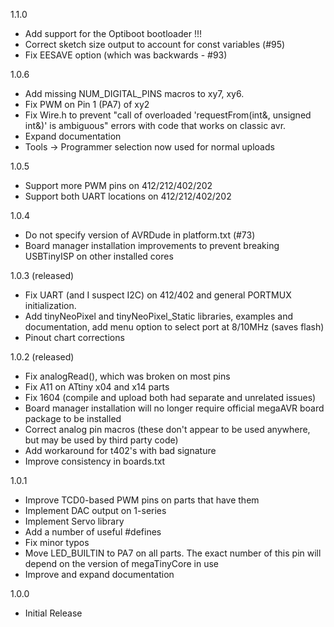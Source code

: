 1.1.0
* Add support for the Optiboot bootloader !!!
* Correct sketch size output to account for const variables (#95)
* Fix EESAVE option (which was backwards - #93)

1.0.6
* Add missing NUM_DIGITAL_PINS macros to xy7, xy6. 
* Fix PWM on Pin 1 (PA7) of xy2
* Fix Wire.h to prevent "call of overloaded 'requestFrom(int&, unsigned int&)' is ambiguous" errors with code that works on classic avr.
* Expand documentation
* Tools -> Programmer selection now used for normal uploads

1.0.5
* Support more PWM pins on 412/212/402/202
* Support both UART locations on 412/212/402/202

1.0.4
* Do not specify version of AVRDude in platform.txt (#73)
* Board manager installation improvements to prevent breaking USBTinyISP on other installed cores

1.0.3 (released)
* Fix UART (and I suspect I2C) on 412/402 and general PORTMUX initialization.
* Add tinyNeoPixel and tinyNeoPixel_Static libraries, examples and documentation, add menu option to select port at 8/10MHz (saves flash)
* Pinout chart corrections

1.0.2 (released)
* Fix analogRead(), which was broken on most pins
* Fix A11 on ATtiny x04 and x14 parts
* Fix 1604 (compile and upload both had separate and unrelated issues)
* Board manager installation will no longer require official megaAVR board package to be installed
* Correct analog pin macros (these don't appear to be used anywhere, but may be used by third party code)
* Add workaround for t402's with bad signature
* Improve consistency in boards.txt


1.0.1
* Improve TCD0-based PWM pins on parts that have them
* Implement DAC output on 1-series
* Implement Servo library
* Add a number of useful #defines
* Fix minor typos
* Move LED_BUILTIN to PA7 on all parts. The exact number of this pin will depend on the version of megaTinyCore in use
* Improve and expand documentation

1.0.0
* Initial Release
